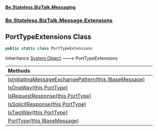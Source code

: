 #### [Be.Stateless.BizTalk.Messaging](README.md 'README')
### [Be.Stateless.BizTalk.Message.Extensions](Be.Stateless.BizTalk.Message.Extensions.md 'Be.Stateless.BizTalk.Message.Extensions')

## PortTypeExtensions Class

```csharp
public static class PortTypeExtensions
```

Inheritance [System.Object](https://docs.microsoft.com/en-us/dotnet/api/System.Object 'System.Object') &#129106; PortTypeExtensions

| Methods | |
| :--- | :--- |
| [IsInitiatingMessageExchangePattern(this IBaseMessage)](PortTypeExtensions.IsInitiatingMessageExchangePattern(thisIBaseMessage).md 'Be.Stateless.BizTalk.Message.Extensions.PortTypeExtensions.IsInitiatingMessageExchangePattern(this Microsoft.BizTalk.Message.Interop.IBaseMessage)') | |
| [IsOneWay(this PortType)](PortTypeExtensions.IsOneWay(thisPortType).md 'Be.Stateless.BizTalk.Message.Extensions.PortTypeExtensions.IsOneWay(this Be.Stateless.BizTalk.Message.PortType)') | |
| [IsRequestResponse(this PortType)](PortTypeExtensions.IsRequestResponse(thisPortType).md 'Be.Stateless.BizTalk.Message.Extensions.PortTypeExtensions.IsRequestResponse(this Be.Stateless.BizTalk.Message.PortType)') | |
| [IsSolicitResponse(this PortType)](PortTypeExtensions.IsSolicitResponse(thisPortType).md 'Be.Stateless.BizTalk.Message.Extensions.PortTypeExtensions.IsSolicitResponse(this Be.Stateless.BizTalk.Message.PortType)') | |
| [IsTwoWay(this PortType)](PortTypeExtensions.IsTwoWay(thisPortType).md 'Be.Stateless.BizTalk.Message.Extensions.PortTypeExtensions.IsTwoWay(this Be.Stateless.BizTalk.Message.PortType)') | |
| [PortType(this IBaseMessage)](PortTypeExtensions.PortType(thisIBaseMessage).md 'Be.Stateless.BizTalk.Message.Extensions.PortTypeExtensions.PortType(this Microsoft.BizTalk.Message.Interop.IBaseMessage)') | |
